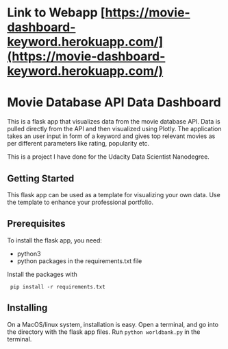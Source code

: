 # Link to Webapp [https://movie-dashboard-keyword.herokuapp.com/](https://movie-dashboard-keyword.herokuapp.com/)

# Movie Database API Data Dashboard 

This is a flask app that visualizes data from the movie database API. Data is
pulled directly from the API and then visualized using Plotly. The application 
takes an user input in form of a keyword and gives top relevant movies as per
different parameters like rating, popularity etc.

This is a project I have done for the Udacity Data Scientist Nanodegree. 

## Getting Started 

This flask app can be used as a template for visualizing your own data. Use
the template to enhance your professional portfolio. 

## Prerequisites

To install the flask app, you need:
- python3
- python packages in the requirements.txt file
 
 Install the packages with
``` 
 pip install -r requirements.txt
```

## Installing

On a MacOS/linux system, installation is easy. Open a terminal, and go into 
the directory with the flask app files. Run `python worldbank.py` in the terminal.
